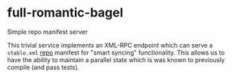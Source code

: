 # full-romantic-bagel
Simple repo manifest server

This trivial service implements an XML-RPC endpoint which can serve a `stable.xml` [repo](https://gerrit.googlesource.com/git-repo) manifest for "smart syncing" functionality.  This allows us to have the ability to maintain a parallel state which is was known to previously compile (and pass tests).
